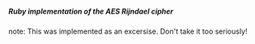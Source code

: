 ##### Ruby implementation of the AES Rijndael cipher

note: This was implemented as an excersise. Don't take it too seriously!

